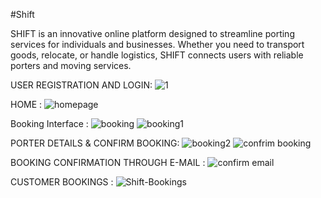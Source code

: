 
#Shift 

SHIFT is an innovative online platform designed to streamline porting services for individuals and businesses.
Whether you need to transport goods, relocate, or handle logistics, SHIFT connects users with reliable porters and moving services.


USER REGISTRATION AND LOGIN:
![1](https://github.com/user-attachments/assets/6654bf35-6104-44c8-b7fa-d96ef3c83582)

HOME :
![homepage](https://github.com/user-attachments/assets/730d5053-31c4-424c-b086-9e45fc8edcfb)

Booking Interface :
![booking](https://github.com/user-attachments/assets/123a482d-e46e-45c3-bb5c-efb3c8921383)
![booking1](https://github.com/user-attachments/assets/53e68d50-04ad-4044-8ef5-a86816d8ee95)

PORTER DETAILS & CONFIRM BOOKING:
![booking2](https://github.com/user-attachments/assets/35b766e2-27ea-48d0-9e20-65018d9e3c3b)
![confrim booking](https://github.com/user-attachments/assets/66f2c3a3-e253-4e3b-a40d-0752d07af581)



 BOOKING CONFIRMATION THROUGH E-MAIL :
![confirm email](https://github.com/user-attachments/assets/e411c0d1-63c1-4d70-b7ad-fc1d2af962af)


CUSTOMER BOOKINGS :
![Shift-Bookings](https://github.com/user-attachments/assets/a4a1913a-3e60-4380-b865-2741e6a81e3a)



